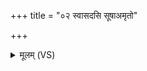 +++
title = "०२ स्वासदसि सूषाअमृतो"

+++
<details><summary>मूलम् (VS)</summary>

स्वा॒सद॑सि सू॒षाअ॒मृतो॒ मर्त्ये॒श्वा ॥
</details>